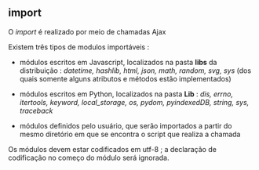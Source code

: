 import
------
O _import_ é realizado por meio de chamadas Ajax

Existem três tipos de modulos importáveis :

- módulos escritos em Javascript, localizados na pasta __libs__ da distribuição : _datetime, hashlib, html, json, math, random, svg, sys_ (dos quais somente alguns atributos e métodos estão implementados)

- módulos escritos em Python, localizados na pasta __Lib__ : _dis, errno, itertools, keyword, local\_storage, os, pydom, pyindexedDB, string, sys, traceback_

- módulos definidos pelo usuário, que serão importados a partir do mesmo diretório em que se encontra o script que realiza a chamada

Os módulos devem estar codificados em utf-8 ; a declaração de codificação no começo do módulo será ignorada.
